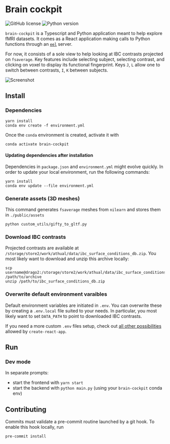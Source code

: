 # Brain cockpit

![GitHub license](https://img.shields.io/badge/VERSION-0.1.0-black.svg?style=for-the-badge)
![Python version](https://img.shields.io/badge/PYTHON-3.7-black.svg?style=for-the-badge)

`brain-cockpit` is a Typescript and Python application meant to help explore fMRI datasets.
It comes as a React application making calls to Python functions through an [`eel`](https://github.com/samuelhwilliams/Eel) server.

For now, it consists of a sole view to help looking at IBC contrasts projected on `fsaverage`. Key features include selecting subject, selecting contrast, and clicking on voxel to display its functional fingerprint.
Keys `J`, `L` allow one to switch between contrasts, `I`, `K` between subjects.

![Screenshot](https://mybox.inria.fr/thumbnail/192bdcc47f8c4decbac7/1024/Screenshot%20from%202020-12-07%2012-23-45.png)

## Install

### Dependencies

```
yarn install
conda env create -f environment.yml
```

Once the `conda` environment is created, activate it with

```
conda activate brain-cockpit
```

#### Updating dependencies after installation

Dependencies in `package.json` and `environment.yml` might evolve quickly. In order to update your local environment, run the following commands:

```
yarn install
conda env update --file environment.yml
```

### Generate assets (3D meshes)

This command generates `fsaverage` meshes from `nilearn` and stores them in `./public/assets`

```
python custom_utils/gifty_to_gltf.py
```

### Download IBC contrasts

Projected contrasts are available at `/storage/store2/work/athual/data/ibc_surface_conditions_db.zip`. You most likely want to download and unzip this archive locally:

```
scp username@drago2:/storage/store2/work/athual/data/ibc_surface_conditions_db.zip /path/to/archive
unzip /path/to/ibc_surface_conditions_db.zip
```

### Overwrite default environment varaibles

Default environment variables are initiated in `.env`.
You can overwrite these by creating a `.env.local` file suited to your needs.
In particular, you most likely want to set `DATA_PATH` to point to downloaded IBC contrasts.

If you need a more custom `.env` files setup, check out [all other possibilities](https://create-react-app.dev/docs/adding-custom-environment-variables/#what-other-env-files-can-be-used) allowed by `create-react-app`.

## Run

### Dev mode

In separate prompts:

- start the frontend with `yarn start`
- start the backend with `python main.py` (using your `brain-cockpit` conda env)

## Contributing

Commits must validate a pre-commit routine launched by a git hook.
To enable this hook locally, run

```
pre-commit install
```
